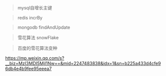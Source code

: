 > mysql自增长主键

> redis incrBy

> mongodb findAndUpdate

> 雪花算法 snowFlake

> 百度的雪花算法变种

https://mp.weixin.qq.com/s?__biz=MzI3MDI5MjI1Nw==&mid=2247483838&idx=1&sn=b225a433d4cfe96db4e4b9fee95eeea7